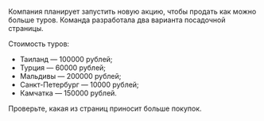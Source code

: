 Компания планирует запустить новую акцию, чтобы продать как можно больше туров. Команда разработала два варианта посадочной страницы.

Стоимость туров:

- Таиланд — 100000 рублей;
- Турция — 60000 рублей;
- Мальдивы — 200000 рублей;
- Санкт-Петербург — 10000 рублей;
- Камчатка — 150000 рублей.

Проверьте, какая из страниц приносит больше покупок.
